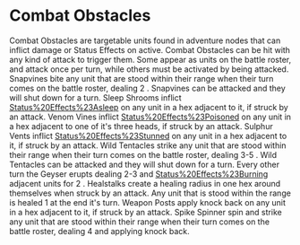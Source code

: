 # Combat Obstacles

Combat Obstacles are targetable units found in adventure nodes that can inflict damage or Status Effects on active. Combat Obstacles can be hit with any kind of attack to trigger them. Some appear as units on the battle roster, and attack once per turn, while others must be activated by being attacked.
Snapvines bite any unit that are stood within their range when their turn comes on the battle roster, dealing 2 . Snapvines can be attacked and they will shut down for a turn.
Sleep Shrooms inflict [Status%20Effects%23Asleep](asleep) on any unit in a hex adjacent to it, if struck by an attack.
Venom Vines inflict [Status%20Effects%23Poisoned](poisoned) on any unit in a hex adjacent to one of it's three heads, if struck by an attack.
Sulphur Vents inflict [Status%20Effects%23Stunned](stunned) on any unit in a hex adjacent to it, if struck by an attack.
Wild Tentacles strike any unit that are stood within their range when their turn comes on the battle roster, dealing 3-5 . Wild Tentacles can be attacked and they will shut down for a turn.
Every other turn the Geyser erupts dealing 2-3 and [Status%20Effects%23Burning](burning) adjacent units for 2 .
Healstalks create a healing radius in one hex around themselves when struck by an attack. Any unit that is stood within the range is healed 1 at the end it's turn.
Weapon Posts apply knock back on any unit in a hex adjacent to it, if struck by an attack.
Spike Spinner spin and strike any unit that are stood within their range when their turn comes on the battle roster, dealing 4 and applying knock back.